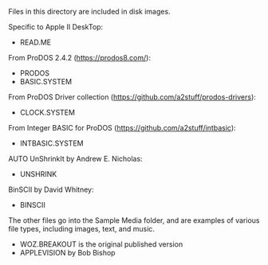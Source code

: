 Files in this directory are included in disk images.

Specific to Apple II DeskTop:
* READ.ME

From ProDOS 2.4.2 (https://prodos8.com/):
* PRODOS
* BASIC.SYSTEM

From ProDOS Driver collection (https://github.com/a2stuff/prodos-drivers):
* CLOCK.SYSTEM

From Integer BASIC for ProDOS (https://github.com/a2stuff/intbasic):
* INTBASIC.SYSTEM

AUTO UnShrinkIt by Andrew E. Nicholas:
* UNSHRINK

BinSCII by David Whitney:
* BINSCII

The other files go into the Sample Media folder, and are examples of various file types, including images, text, and music.

* WOZ.BREAKOUT is the original published version
* APPLEVISION by Bob Bishop
